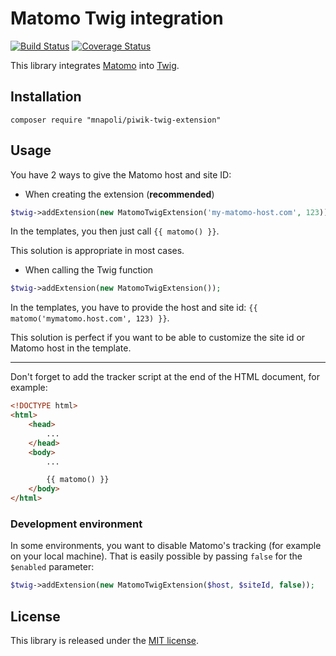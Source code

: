 # Matomo Twig integration

[![Build Status](https://travis-ci.org/mnapoli/MatomoTwigExtension.svg)](https://travis-ci.org/mnapoli/MatomoTwigExtension) [![Coverage Status](https://img.shields.io/coveralls/mnapoli/MatomoTwigExtension.svg)](https://coveralls.io/r/mnapoli/MatomoTwigExtension)

This library integrates [Matomo](http://matomo.org/) into [Twig](https://twig.symfony.com/).

## Installation

    composer require "mnapoli/piwik-twig-extension"

## Usage

You have 2 ways to give the Matomo host and site ID:

- When creating the extension (**recommended**)

```php
$twig->addExtension(new MatomoTwigExtension('my-matomo-host.com', 123));
```

In the templates, you then just call `{{ matomo() }}`.

This solution is appropriate in most cases.

- When calling the Twig function

```php
$twig->addExtension(new MatomoTwigExtension());
```

In the templates, you have to provide the host and site id: `{{ matomo('mymatomo.host.com', 123) }}`.

This solution is perfect if you want to be able to customize the site id or Matomo host in the template.

---

Don't forget to add the tracker script at the end of the HTML document, for example:

```html
<!DOCTYPE html>
<html>
    <head>
        ...
    </head>
    <body>
        ...

        {{ matomo() }}
    </body>
</html>
```

### Development environment

In some environments, you want to disable Matomo's tracking (for example on your local machine).
That is easily possible by passing `false` for the `$enabled` parameter:

```php
$twig->addExtension(new MatomoTwigExtension($host, $siteId, false));
```


## License

This library is released under the [MIT license](http://opensource.org/licenses/MIT).
